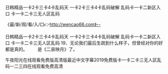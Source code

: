 日韩精品一卡2卡三卡4卡乱码天
一卡2卡三卡4卡乱码破解
乱码卡一卡二新区入口
卡一卡二卡三无人区乱码


《最/新/观/看/入/口👉http://wencao66.com》--

日韩精品一卡2卡三卡4卡乱码天
一卡2卡三卡4卡乱码破解
乱码卡一卡二新区入口
卡一卡二卡三无人区乱码
	19、无论我们最后生疏到什么样子，但曾经对你的好都是真的。
　　是《二泉映月》了。





午夜阳光在线观看免费版高清版最近中文字幕2019免费版卡一卡二卡三无人区乱码一二三四在线观看免费高清
